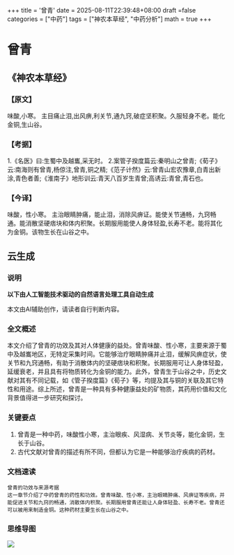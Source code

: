 +++
title = '曾青'
date = 2025-08-11T22:39:48+08:00
draft =false
categories = ["中药"]
tags = ["神农本草经", "中药分析"]
math = true
+++
# 曾青

## 《神农本草经》

### 【原文】
味酸,小寒。
主目痛止泪,出风痹,利关节,通九窍,破症坚积聚。久服轻身不老。能化金铜,生山谷。
### 【考据】
1.《名医》曰:生蜀中及越巂,采无时。
2.案管子揆度篇云:秦明山之曾青;《荀子》云:南海则有曾青,杨倞注,曾青,铜之精;《范子计然》云:曾青山宏农豫章,白青出新涂,青色者善;《淮南子》地形训云:青天八百岁生青曾;高诱云:青曾,青石也。
### 【今译】
味酸，性小寒。
主治眼睛肿痛，能止泪，消除风痹证。能使关节通畅，九窍畅通。能消散坚硬痞块和体内积聚。长期服用能使人身体轻盈,长寿不老。能将其化为金铜。该物生长在山谷之中。

## 云生成

### 说明

**以下由人工智能技术驱动的自然语言处理工具自动生成**

本文由AI辅助创作，请读者自行判断内容。

### 全文概述

本文介绍了曾青的功效及其对人体健康的益处。曾青味酸、性小寒，主要来源于蜀中及越巂地区，无特定采集时间。它能够治疗眼睛肿痛并止泪，缓解风痹症状，使关节和九窍通畅，有助于消散体内的坚硬痞块和积聚。长期服用可让人身体轻盈，延缓衰老，并且具有将物质转化为金铜的能力。此外，曾青生于山谷之中，历史文献对其有不同记载，如《管子揆度篇》《荀子》等，均提及其与铜的关联及其它特性和用途。综上所述，曾青是一种具有多种健康益处的矿物质，其药用价值和文化背景值得进一步研究和探讨。

### 关键要点

1. 曾青是一种中药，味酸性小寒，主治眼疾、风湿病、关节炎等，能化金铜，生长于山谷。
2. 古代文献对曾青的描述有所不同，但都认为它是一种能够治疗疾病的药材。

### 文档速读

```
曾青的功效与来源考据
这一章节介绍了中药曾青的药性和功效。曾青味酸、性小寒，主治眼睛肿痛、风痹证等疾病，并能促进关节和九窍的畅通，消散体内积聚。长期服用曾青还能让人身体轻盈、长寿不老。曾青还可以被用来制造金铜。这种药材主要生长在山谷之中。
```

### 思维导图

![](D:\Dpan\BanGong\Markdown\总结\神农本草经\上篇\11曾青\【脑图】11曾青.jpeg)
